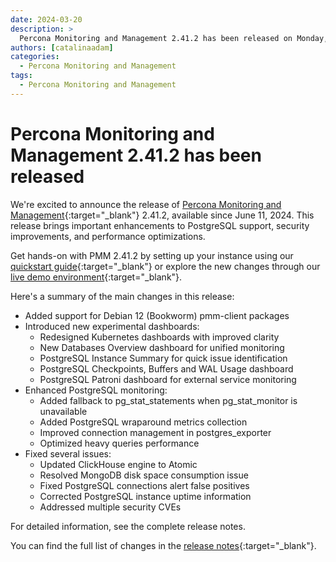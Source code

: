 ```yaml
---
date: 2024-03-20
description: >
  Percona Monitoring and Management 2.41.2 has been released on Monday, March 20, 2024.
authors: [catalinaadam]
categories:
  - Percona Monitoring and Management
tags:
  - Percona Monitoring and Management
---
```


# Percona Monitoring and Management 2.41.2 has been released

<!-- more -->

We're excited to announce the release of 
[Percona Monitoring and Management](https://docs.percona.com/percona-monitoring-and-management/index.html){:target="_blank"} 2.41.2, available since June 11, 2024. This release brings important enhancements to PostgreSQL support, security improvements, and performance optimizations.

Get hands-on with PMM 2.41.2 by setting up your instance using our [quickstart guide](https://docs.percona.com/percona-monitoring-and-management/quickstart/index.html){:target="_blank"} or explore the new changes through our [live demo environment](https://pmmdemo.percona.com){:target="_blank"}.


Here's a summary of the main changes in this release:

- Added support for Debian 12 (Bookworm) pmm-client packages
- Introduced new experimental dashboards:
   - Redesigned Kubernetes dashboards with improved clarity
   - New Databases Overview dashboard for unified monitoring
   - PostgreSQL Instance Summary for quick issue identification
   - PostgreSQL Checkpoints, Buffers and WAL Usage dashboard
   - PostgreSQL Patroni dashboard for external service monitoring
- Enhanced PostgreSQL monitoring:
   - Added fallback to pg_stat_statements when pg_stat_monitor is unavailable
   - Added PostgreSQL wraparound metrics collection
   - Improved connection management in postgres_exporter
   - Optimized heavy queries performance
- Fixed several issues:
   - Updated ClickHouse engine to Atomic
   - Resolved MongoDB disk space consumption issue
   - Fixed PostgreSQL connections alert false positives
   - Corrected PostgreSQL instance uptime information
   - Addressed multiple security CVEs

For detailed information, see the complete release notes.

You can find the full list of changes in the [release notes](https://docs.percona.com/percona-monitoring-and-management/release-notes/2.41.2.html){:target="_blank"}.







